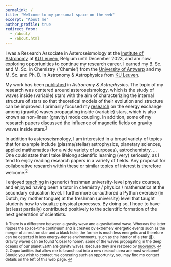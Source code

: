 ```yaml
---
permalink: /
title: "Welcome to my personal space on the web"
excerpt: "About me"
author_profile: true
redirect_from: 
  - /about/
  - /about.html
---
```


I was a Research Associate in Asteroseismology at the [Institute of Astronomy](https://fys.kuleuven.be/ster) at [KU Leuven](https://www.kuleuven.be/english/), Belgium until December 2023, and am now exploring opportunities to continue my research career. I earned my B. Sc. and M. Sc. in Chemistry ('Chemie') from the [University of Antwerp](https://www.uantwerpen.be/en/) and my M. Sc. and Ph. D. in Astronomy & Astrophysics from [KU Leuven](https://www.kuleuven.be/english/).

My work has been [published](https://jvb11.github.io/publications) in *Astronomy & Astrophysics*. The topic of my research was centered around asteroseismology, which is the study of waves inside (variable) stars with the aim of characterizing the internal structure of stars so that theoretical models of their evolution and structure can be improved. I primarily focused my [research](https://jvb11.github.io/research) on the energy exchange among (gravity) waves propagating inside (variable) stars, which is also known as non-linear (gravity) mode coupling. In addition, some of my research papers discussed the influence of magnetic fields on gravity waves inside stars.<sup id="a1">[1](#fn1)</sup> 

In addition to asteroseismology, I am interested in a broad variety of topics that for example include (plasma/stellar) astrophysics, planetary sciences, applied mathematics (for a wide variety of purposes), astrochemistry, ... 
One could state that I take lifelong scientific learning (very) seriously, as I tend to enjoy reading research papers in a variety of fields.
Any proposal for collaborative research within these or similar topics of interest is therefore welcome.<sup id="a2">[2](#fn2)</sup> 

I enjoyed [teaching](https://jvb11.github.io/teaching) in (generic) freshman university-level physics courses, and enjoyed having been a tutor in chemistry / physics / mathematics at the secondary education level. I furthermore co-authored a Python exercise (in Dutch, my mother tongue) at the freshman (university) level that taught students how to visualize physical processes.
By doing so, I hope to have (at least partially) contributed positively to the scientific formation of the next generation of scientists.

<sub><a name="fn1">1</a>: There is a difference between a gravity wave and a gravitational wave. Whereas the latter ripples the space-time continuum and is created by extremely energetic events such as the merger of a neutron star and a black hole, the former is much less energetic and therefore can be detected in less energy-dense environments, such as the interior of a star (:slightly_smiling_face:). Gravity waves can be found 'closer to home': some of the waves propagating in the deep oceans of our planet Earth are gravity waves, because they are restored by [buoyancy](https://en.wikipedia.org/wiki/Buoyancy). [↩](#a1)</sub>
<sub><a name="fn2">2</a>: Opportunities that allow me to branch out into a new reseach area are most welcome! Should you wish to contact me concering such an opportunity, you may find my contact details on the left of this web page. [↩](#a2)</sub>
